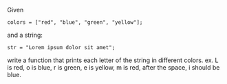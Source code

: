 Given
```
colors = ["red", "blue", "green", "yellow"];
```
and a string:
```
str = "Lorem ipsum dolor sit amet";
```
write a function that prints each letter of the string in different colors. ex. L is red, o is blue, r is green, e is yellow, m is red, after the space, i should be blue.
